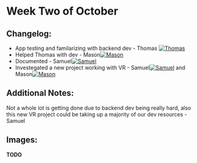 # Week Two of October

## Changelog:
- App testing and familarizing with backend dev - Thomas [![Thomas](https://img.shields.io/github/followers/ro-bot1?style=social)](https://github.com/ro-bot1)
- Helped Thomas with dev - Mason[![Mason](https://img.shields.io/github/followers/MasonT8198?style=social)](https://github.com/MasonT8198)
- Documented - Samuel[![Samuel](https://img.shields.io/github/followers/bigManSamm?style=social)](https://github.com/bigManSamm)
- Investegated a new project working with VR - Samuel[![Samuel](https://img.shields.io/github/followers/bigManSamm?style=social)](https://github.com/bigManSamm) and Mason[![Mason](https://img.shields.io/github/followers/MasonT8198?style=social)](https://github.com/MasonT8198)
## Additional Notes:
Not a whole lot is getting done due to backend dev being really hard, also this new VR project could be taking up a majority of our dev resources - Samuel

## Images:
**TODO**